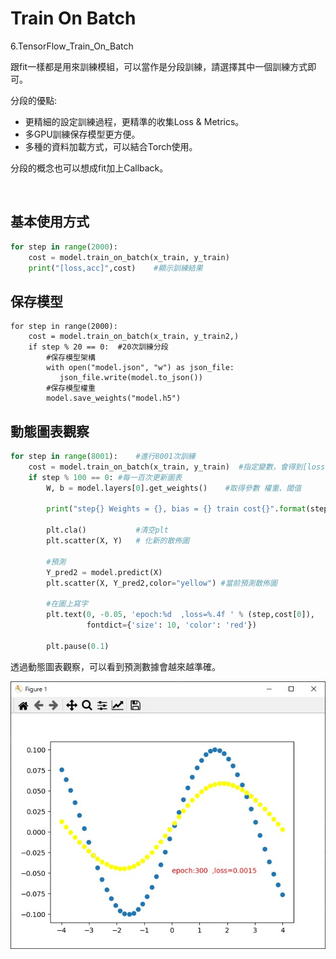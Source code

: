 # Train On Batch 

6.TensorFlow_Train_On_Batch

跟fit一樣都是用來訓練模組，可以當作是分段訓練，請選擇其中一個訓練方式即可。

分段的優點:

+  更精細的設定訓練過程，更精準的收集Loss & Metrics。
+  多GPU訓練保存模型更方便。
+  多種的資料加載方式，可以結合Torch使用。


分段的概念也可以想成fit加上Callback。

<br/>

## 基本使用方式
```python
for step in range(2000):
    cost = model.train_on_batch(x_train, y_train)  
    print("[loss,acc]",cost)    #顯示訓練結果
```

## 保存模型

```pyhton
for step in range(2000):
    cost = model.train_on_batch(x_train, y_train2,)
    if step % 20 == 0:  #20次訓練分段        
        #保存模型架構
        with open("model.json", "w") as json_file:
           json_file.write(model.to_json())
        #保存模型權重
        model.save_weights("model.h5")
```

## 動態圖表觀察

```python
for step in range(8001):    #進行8001次訓練
    cost = model.train_on_batch(x_train, y_train)  #指定變數，會得到[loss,acc]
    if step % 100 == 0: #每一百次更新圖表
        W, b = model.layers[0].get_weights()    #取得參數 權重、閾值

        print("step{} Weights = {}, bias = {} train cost{}".format(step,W, b, cost))

        plt.cla()           #清空plt
        plt.scatter(X, Y)   # 化新的散佈圖

        #預測
        Y_pred2 = model.predict(X)
        plt.scatter(X, Y_pred2,color="yellow") #當前預測散佈圖

        #在圖上寫字
        plt.text(0, -0.05, 'epoch:%d  ,loss=%.4f ' % (step,cost[0]),
                 fontdict={'size': 10, 'color': 'red'})

        plt.pause(0.1)
```

透過動態圖表觀察，可以看到預測數據會越來越準確。

![onBatch](IMG/onBatch.jpg)